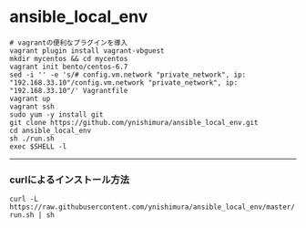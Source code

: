 # ansible_local_env

```
# vagrantの便利なプラグインを導入
vagrant plugin install vagrant-vbguest
mkdir mycentos && cd mycentos
vagrant init bento/centos-6.7
sed -i '' -e 's/# config.vm.network "private_network", ip: "192.168.33.10"/config.vm.network "private_network", ip: "192.168.33.10"/' Vagrantfile
vagrant up
vagrant ssh
sudo yum -y install git
git clone https://github.com/ynishimura/ansible_local_env.git
cd ansible_local_env
sh ./run.sh
exec $SHELL -l
```


---

### curlによるインストール方法

`curl -L https://raw.githubusercontent.com/ynishimura/ansible_local_env/master/run.sh | sh`



